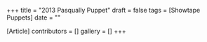 +++
title = "2013 Pasqually Puppet"
draft = false
tags = [Showtape Puppets]
date = ""

[Article]
contributors = []
gallery = []
+++